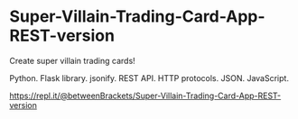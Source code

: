 # Super-Villain-Trading-Card-App-REST-version

Create super villain trading cards!

Python. Flask library. jsonify. REST API. HTTP protocols. JSON. JavaScript.

https://repl.it/@betweenBrackets/Super-Villain-Trading-Card-App-REST-version
